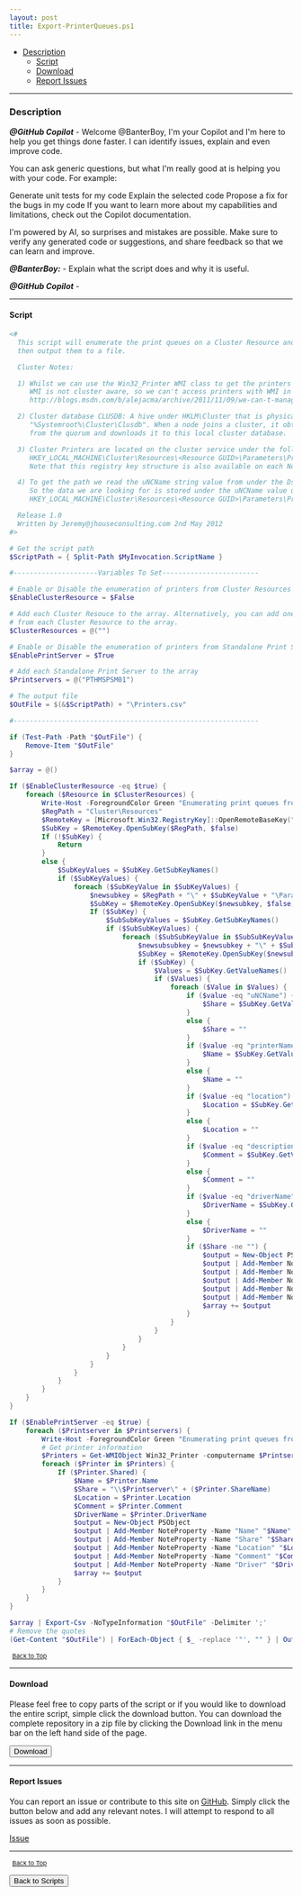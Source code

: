 ```yaml
---
layout: post
title: Export-PrinterQueues.ps1
---
```


- [Description](#description)
  - [Script](#script)
  - [Download](#download)
  - [Report Issues](#report-issues)

---

### Description

**_@GitHub Copilot_** - Welcome @BanterBoy, I'm your Copilot and I'm here to help you get things done faster. I can identify issues, explain and even improve code.

You can ask generic questions, but what I'm really good at is helping you with your code. For example:

Generate unit tests for my code
Explain the selected code
Propose a fix for the bugs in my code
If you want to learn more about my capabilities and limitations, check out the Copilot documentation.

I'm powered by AI, so surprises and mistakes are possible. Make sure to verify any generated code or suggestions, and share feedback so that we can learn and improve.

**_@BanterBoy:_** - Explain what the script does and why it is useful.

**_@GitHub Copilot_** -

---

#### Script

```powershell
<#
  This script will enumerate the print queues on a Cluster Resource and/or standalone print server and
  then output them to a file.

  Cluster Notes:

  1) Whilst we can use the Win32_Printer WMI class to get the printers from a standalone print server
     WMI is not cluster aware, so we can't access printers with WMI in a clustered environment
     http://blogs.msdn.com/b/alejacma/archive/2011/11/09/we-can-t-manage-printers-with-wmi-in-a-clustered-environment.aspx

  2) Cluster database CLUSDB: A hive under HKLM\Cluster that is physically stored as the file
     "%Systemroot%\Cluster\Clusdb". When a node joins a cluster, it obtains the cluster configuration
     from the quorum and downloads it to this local cluster database.

  3) Cluster Printers are located on the cluster service under the following key:
     HKEY_LOCAL_MACHINE\Cluster\Resources\<Resource GUID>\Parameters\Printers
     Note that this registry key structure is also available on each Node.

  4) To get the path we read the uNCName string value from under the DsSpooler subkey.
     So the data we are looking for is stored under the uNCName value under the folowing key:
     HKEY_LOCAL_MACHINE\Cluster\Resources\<Resource GUID>\Parameters\Printers\<printer>\DsSpooler\uNCName

  Release 1.0
  Written by Jeremy@jhouseconsulting.com 2nd May 2012
#>

# Get the script path
$ScriptPath = { Split-Path $MyInvocation.ScriptName }

#---------------------Variables To Set------------------------

# Enable or Disable the enumeration of printers from Cluster Resources
$EnableClusterResource = $False

# Add each Cluster Resouce to the array. Alternatively, you can add one Node
# from each Cluster Resource to the array.
$ClusterResources = @("")

# Enable or Disable the enumeration of printers from Standalone Print Servers
$EnablePrintServer = $True

# Add each Standalone Print Server to the array
$Printservers = @("PTHMSPSM01")

# The output file
$OutFile = $(&$ScriptPath) + "\Printers.csv"

#-------------------------------------------------------------

if (Test-Path -Path "$OutFile") {
    Remove-Item "$OutFile"
}

$array = @()

If ($EnableClusterResource -eq $true) {
    foreach ($Resource in $ClusterResources) {
        Write-Host -ForegroundColor Green "Enumerating print queues from the $Resource cluster resource/node. Please be patient and refer to the $OutFile when finished."
        $RegPath = "Cluster\Resources"
        $RemoteKey = [Microsoft.Win32.RegistryKey]::OpenRemoteBaseKey("LocalMachine", $Resource)
        $SubKey = $RemoteKey.OpenSubKey($RegPath, $false)
        If (!$SubKey) {
            Return
        }
        else {
            $SubKeyValues = $SubKey.GetSubKeyNames()
            if ($SubKeyValues) {
                foreach ($SubKeyValue in $SubKeyValues) {
                    $newsubkey = $RegPath + "\" + $SubKeyValue + "\Parameters\Printers"
                    $SubKey = $RemoteKey.OpenSubKey($newsubkey, $false)
                    If ($SubKey) {
                        $SubSubKeyValues = $SubKey.GetSubKeyNames()
                        if ($SubSubKeyValues) {
                            foreach ($SubSubKeyValue in $SubSubKeyValues) {
                                $newsubsubkey = $newsubkey + "\" + $SubSubKeyValue + "\DsSpooler"
                                $SubKey = $RemoteKey.OpenSubKey($newsubsubkey, $false)
                                if ($SubKey) {
                                    $Values = $SubKey.GetValueNames()
                                    if ($Values) {
                                        foreach ($Value in $Values) {
                                            if ($value -eq "uNCName") {
                                                $Share = $SubKey.GetValue("$value")
                                            }
                                            else {
                                                $Share = ""
                                            }
                                            if ($value -eq "printerName") {
                                                $Name = $SubKey.GetValue("$value")
                                            }
                                            else {
                                                $Name = ""
                                            }
                                            if ($value -eq "location") {
                                                $Location = $SubKey.GetValue("$value")
                                            }
                                            else {
                                                $Location = ""
                                            }
                                            if ($value -eq "description") {
                                                $Comment = $SubKey.GetValue("$value")
                                            }
                                            else {
                                                $Comment = ""
                                            }
                                            if ($value -eq "driverName") {
                                                $DriverName = $SubKey.GetValue("$value")
                                            }
                                            else {
                                                $DriverName = ""
                                            }
                                            if ($Share -ne "") {
                                                $output = New-Object PSObject
                                                $output | Add-Member NoteProperty -Name "Name" "$Name"
                                                $output | Add-Member NoteProperty -Name "Share" "$Share"
                                                $output | Add-Member NoteProperty -Name "Location" "$Location"
                                                $output | Add-Member NoteProperty -Name "Comment" "$Comment"
                                                $output | Add-Member NoteProperty -Name "Driver" "$DriverName"
                                                $array += $output
                                            }
                                        }
                                    }
                                }
                            }
                        }
                    }
                }
            }
        }
    }
}

If ($EnablePrintServer -eq $true) {
    foreach ($Printserver in $Printservers) {
        Write-Host -ForegroundColor Green "Enumerating print queues from the $Printserver print server. Please be patient and refer to the $OutFile when finished."
        # Get printer information
        $Printers = Get-WMIObject Win32_Printer -computername $Printserver
        foreach ($Printer in $Printers) {
            If ($Printer.Shared) {
                $Name = $Printer.Name
                $Share = "\\$Printserver\" + ($Printer.ShareName)
                $Location = $Printer.Location
                $Comment = $Printer.Comment
                $DriverName = $Printer.DriverName
                $output = New-Object PSObject
                $output | Add-Member NoteProperty -Name "Name" "$Name"
                $output | Add-Member NoteProperty -Name "Share" "$Share"
                $output | Add-Member NoteProperty -Name "Location" "$Location"
                $output | Add-Member NoteProperty -Name "Comment" "$Comment"
                $output | Add-Member NoteProperty -Name "Driver" "$DriverName"
                $array += $output
            }
        }
    }
}

$array | Export-Csv -NoTypeInformation "$OutFile" -Delimiter ';'
# Remove the quotes
(Get-Content "$OutFile") | ForEach-Object { $_ -replace '"', "" } | Out-File "$OutFile" -Force -Encoding ascii
```

<span style="font-size:11px;"><a href="#"><i class="fas fa-caret-up" aria-hidden="true" style="color: white; margin-right:5px;"></i>Back to Top</a></span>

---

#### Download

Please feel free to copy parts of the script or if you would like to download the entire script, simple click the download button. You can download the complete repository in a zip file by clicking the Download link in the menu bar on the left hand side of the page.

<button class="btn" type="submit" onclick="window.open('/PowerShell/scripts/information/Export-PrinterQueues.ps1')">
    <i class="fa fa-cloud-download-alt">
    </i>
        Download
</button>

---

#### Report Issues

You can report an issue or contribute to this site on <a href="https://github.com/BanterBoy/scripts-blog/issues">GitHub</a>. Simply click the button below and add any relevant notes. I will attempt to respond to all issues as soon as possible.

<!-- Place this tag where you want the button to render. -->

<a class="github-button" href="https://github.com/BanterBoy/scripts-blog/issues/new?title=Export-PrinterQueues.ps1&body=There is a problem with this function. Please find details below." data-show-count="true" aria-label="Issue BanterBoy/scripts-blog on GitHub">Issue</a>

---

<span style="font-size:11px;"><a href="#"><i class="fas fa-caret-up" aria-hidden="true" style="color: white; margin-right:5px;"></i>Back to Top</a></span>

<a href="/menu/_pages/scripts.html">
    <button class="btn">
        <i class='fas fa-reply'>
        </i>
            Back to Scripts
    </button>
</a>

[1]: http://ecotrust-canada.github.io/markdown-toc
[2]: https://github.com/googlearchive/code-prettify
